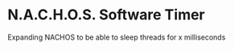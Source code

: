 N.A.C.H.O.S. Software Timer
========

Expanding NACHOS to be able to sleep threads for x milliseconds
